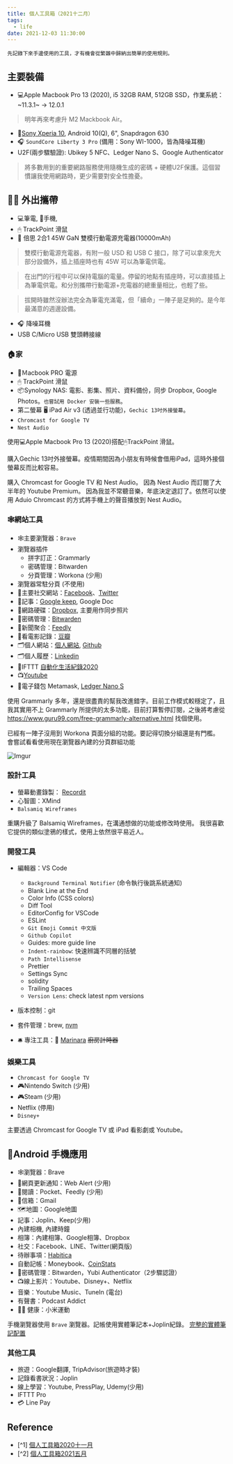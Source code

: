 ```yaml
---
title: 個人工具箱（2021十二月）
tags:
  - life
date: 2021-12-03 11:30:00
---
```


`先記錄下來手邊使用的工具，才有機會從繁雜中歸納出簡單的使用規則。`

## 主要裝備

* :computer:Apple Macbook Pro 13 (2020), i5 32GB RAM, 512GB SSD，作業系統：~11.3.1~ -> 12.0.1

> 明年再來考慮升 M2 Mackbook Air。

* :iphone:[Sony Xperia 10](https://www.sogi.com.tw/products/sony_xperia_10/14610), Android 10(Q), 6", Snapdragon 630
* :headphones: `SoundCore Liberty 3 Pro` (備用：Sony WI-1000，皆為降噪耳機)
* U2F(兩步驟驗證): Ubikey 5 NFC、Ledger Nano S、Google Authenticator

<!-- truncate -->

> 將多數用到的重要網路服務使用隨機生成的密碼 + 硬體U2F保護。這個習慣讓我使用網路時，更少需要對安全性擔憂。

## 🚶‍♂️ 外出攜帶

* :computer:筆電, :iphone:手機,
* 🖱 TrackPoint 滑鼠
* :electric_plug: 倍思 2合1 45W GaN 雙模行動電源充電器(10000mAh)

> 雙模行動電源充電器，有附一般 USD 和 USB C 接口，除了可以拿來充大部分設備外，插上插座時也有 45W 可以為筆電供電。

> 在出門的行程中可以保持電腦的電量。停留的地點有插座時，可以直接插上為筆電供電。和分別攜帶行動電源+充電器的總重量相比，也輕了些。

> 拔開時雖然沒辦法完全為筆電充滿電，但「續命」一陣子是足夠的。是今年最滿意的週邊設備。

* :headphones: 降噪耳機
* USB C/Micro USB 雙頭轉接線

### :house:家

* :electric_plug:Ｍacbook PRO 電源
* 🖱 TrackPoint 滑鼠
* :package:Synology NAS: 電影、影集、照片、資料備份，同步 Dropbox, Google Photos。`也嘗試用 Docker 安裝一些服務`。
* 第二螢幕 :desktop_computer: iPad Air v3 (透過並行功能)，`Gechic 13吋外接螢幕`。
* `Chromcast for Google TV`
* `Nest Audio`

使用:computer:Apple Macbook Pro 13 (2020)搭配🖱TrackPoint 滑鼠。

購入Gechic 13吋外接螢幕。疫情期間因為小朋友有時候會借用iPad，這時外接個螢幕反而比較容易。

購入 Chromcast for Google TV 和 Nest Audio。
因為 Nest Audio 而訂閱了大半年的 Youtube Premium。
因為我並不常聽音樂，年底決定退訂了。依然可以使用 Aduio Chromcast 的方式將手機上的聲音播放到 Nest Audio。

### :spider_web:網站工具

* :spider_web:主要瀏覽器：`Brave`
* 瀏覽器插件
  - 拼字訂正：Grammarly
  - 密碼管理：Bitwarden
  - 分頁管理：Workona (少用)
* 瀏覽器常駐分頁 (不使用)
* :busts_in_silhouette:主要社交網站：[Facebook](http://www.facebook.com/)、[Twitter](https://twitter.com/gasolin)
* :memo:記事：[Google keep](http://keep.google.com/), Google Doc
* :floppy_disk:網路硬碟：[Dropbox](http://www.dropbox.com/), 主要用作同步照片
* 🔑密碼管理：[Bitwarden](https://www.bitwarden.com/)
* :newspaper:新聞聚合：[Feedly](https://feedly.com/)
* :movie_camera:看電影記錄：[豆瓣](http://www.douban.com/)
* :card_index_dividers:個人網站：[個人網站](http://www.gasolin.idv.tw), [Github](https://github.com/gasolin/blog/)
* :card_index_dividers:個人履歷：[Linkedin](https://www.linkedin.com/in/fredglin/)
* :link:IFTTT [自動化生活紀錄2020](life/personal-automation-in-2020.md)
* :tv:[Youtube](https://www.youtube.com/)
* :purse:電子錢包 Metamask, [Ledger Nano S](crypto/setup_ledger_nano_on_linux.md)

使用 Grammarly 多年，還是很盡責的幫我改進錯字。目前工作模式較穩定了，且我其實用不上 Grammarly 所提供的太多功能，目前打算暫停訂閱，之後將考慮從 https://www.guru99.com/free-grammarly-alternative.html 找個使用。

已經有一陣子沒用到 Workona 頁面分組的功能。要記得切換分組還是有門檻。
會嘗試看看使用現在瀏覽器內建的分頁群組功能

![Imgur](https://i.imgur.com/2f1Qf0b.png)

### 設計工具

* 螢幕動畫錄製： [Recordit](http://www.recordit.co/)
* 心智圖：XMind
* `Balsamiq Wireframes`

重購升級了 Balsamiq Wireframes，在溝通想做的功能或修改時使用。
我很喜歡它提供的類似塗鴉的樣式，使用上依然很平易近人。

### 開發工具

* 編輯器：VS Code
  - `Background Terminal Notifier` (命令執行後跳系統通知)
  - Blank Line at the End
  - Color Info (CSS colors)
  - Diff Tool
  - EditorConfig for VSCode
  - ESLint
  - `Git Emoji Commit 中文版`
  - `Github Copilot`
  - Guides: more guide line
  - `Indent-rainbow`: 快速辨識不同層的括號
  - `Path Intellisense`
  - Prettier
  - Settings Sync
  - solidity
  - Trailing Spaces
  - `Version Lens`: check latest npm versions

* 版本控制：git
* 套件管理：brew, [nvm](https://github.com/creationix/nvm)
* :bellhop_bell: 專注工具：:tomato: [Marinara](https://chrome.google.com/webstore/detail/marinara-pomodoro%C2%AE-assist/lojgmehidjdhhbmpjfamhpkpodfcodef) ~~廚房計時器~~

### 娛樂工具

* `Chromcast for Google TV`
* 🎮Nintendo Switch (少用)
* 🎮Steam (少用)
* Netflix (停用)
* `Disney+`

主要透過 Chromcast for Google TV 或 iPad 看影劇或 Youtube。

## :iphone:Android 手機應用
* :spider_web:瀏覽器：Brave
* :bell:網頁更新通知：Web Alert (少用)
* :newspaper:閱讀：Pocket、Feedly (少用)
* :email:信箱：Gmail
* :world_map:地圖：Google地圖
* 記事：Joplin、Keep(少用)
* 內建相機, 內建時鐘
* 相簿：內建相簿、Google相簿、Dropbox
* 社交：Facebook、LINE、Twitter(網頁版)
* 待辦事項：[Habitica](https://habitica.com/)
* 自動記帳：Moneybook、[CoinStats](https://coinstats.app/)
* :closed_lock_with_key:密碼管理：Bitwarden，Yubi Authenticator（2步驟認證）
* :tv:線上影片：Youtube、Disney+、Netflix
* 音樂：Youtube Music、TuneIn (電台)
* 有聲書：Podcast Addict
* 🚶‍♂️ 健康：小米運動

手機瀏覽器使用 `Brave` 瀏覽器。記帳使用實體筆記本+Joplin紀錄。
[完整的實體筆記配置](life/handbook.md)

### 其他工具

* 旅遊：Google翻譯, TripAdvisor(旅遊時才裝)
* 記錄看書狀況：Joplin
* 線上學習：Youtube, PressPlay, Udemy(少用)
* IFTTT Pro
* 💳 Line Pay

## Reference

* [^1] [個人工具箱2020十一月](tools/tooling-in-2020-Nov.md)
* [^2] [個人工具箱2021五月](tools/tooling-in-2021-May.md)
